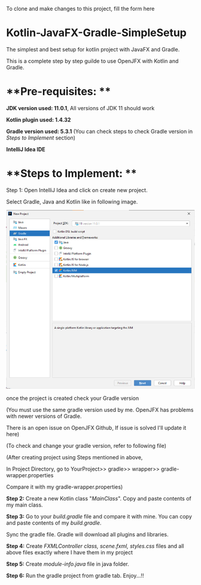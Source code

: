 To clone and make changes to this project, fill the form here

# Kotlin-JavaFX-Gradle-SimpleSetup
The simplest and best setup for kotlin project with JavaFX and Gradle.

This is a complete step by step guilde to use OpenJFX with Kotlin and Gradle.

# **Pre-requisites: **
**JDK version used: 11.0.1**, All versions of JDK 11 should work

**Kotlin plugin used: 1.4.32**

**Gradle version used: 5.3.1**
(You can check steps to check Gradle version in _Steps to Implement_ section)

**IntelliJ Idea IDE**


# **Steps to Implement: **
Step 1: Open IntelliJ Idea and click on create new project.

Select Gradle, Java and Kotlin like in following image.

![img.png](img.png)

once the project is created check your Gradle version

(You must use the same gradle version used by me. OpenJFX has problems with newer versions of Gradle.

There is an open issue on OpenJFX Github, If issue is solved I'll update it here)

(To check and change your gradle version, refer to following file)

(After creating project using Steps mentioned in above,

In Project Directory, go to YourProject>> gradle>> wrapper>> gradle-wrapper.properties

Compare it with my gradle-wrapper.properties)

**Step 2:** Create a new Kotlin class "_MainClass_". Copy and paste contents of my main class.

**Step 3:** Go to your _build.gradle_ file and compare it with mine. You can copy and paste contents of my _build.gradle_.

Sync the gradle file. Gradle will download all plugins and libraries.

**Step 4:** Create _FXMLController class, scene.fxml, styles.css_ files and all above files exactly where I have them in my project

**Step 5:** Create _module-info.java_ file in java folder.

**Step 6:** Run the gradle project from gradle tab. Enjoy...!!
